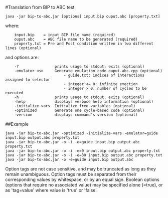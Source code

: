 #Translation from BIP to ABC
        test


`java -jar bip-to-abc.jar [options] input.bip ouput.abc [property.txt]`

where:

        input.bip    = input BIP file name (required)
        ouput.abc    = ABC file name to be generated (required)
        property.txt = Pre and Post condition written in two different lines (optional)

and options are:

        -?                prints usage to stdout; exits (optional)  
        -emulator <s>     Generate emulation code ouput.abc.cpp (optional)  
                              - guide.txt: indices of interactions assigned to selector  
                              - integer <= 0: infinite exection  
                              - integer > 0: number of cycles to be executed  
        -h                prints usage to stdout; exits (optional) 
        -help             displays verbose help information (optional)
        -initialize-vars  Initialize free variables (optional)
        -optimized        Generate one cycle-based code (optional)
        -version          displays command's version (optional)


##Example

`java -jar bip-to-abc.jar -optimized -initialize-vars -emulator=guide input.bip output.abc property.txt`  
`java -jar bip-to-abc.jar -o -i -e=guide input.bip output.abc property.txt`  
`java -jar bip-to-abc.jar -o -i -e=0 input.bip output.abc property.txt`  
`java -jar bip-to-abc.jar -o -i -e=30 input.bip output.abc property.txt`  
`java -jar bip-to-abc.jar -o -e=guide input.bip output.abc`  


Option tags are not case sensitive, and may be truncated as long as they remain unambiguous.  Option tags must be separated from their corresponding values by whitespace, or by an equal sign.  Boolean options (options that require no associated value) may be specified alone (=true), or as 'tag=value' where value is 'true' or 'false'.
